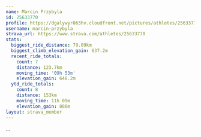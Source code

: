 ```yaml
---
name: Marcin Przybyla
id: 25633770
profile: https://dgalywyr863hv.cloudfront.net/pictures/athletes/25633770/12947173/2/large.jpg
username: marcin-przybyla
strava_url: https://www.strava.com/athletes/25633770
stats:
  biggest_ride_distance: 79.09km
  biggest_climb_elevation_gain: 637.2m
  recent_ride_totals:
    count: 7
    distance: 123.7km
    moving_time: '09h 53m'
    elevation_gain: 648.2m
  ytd_ride_totals:
    count: 8
    distance: 153km
    moving_time: 11h 09m
    elevation_gain: 886m
layout: strava_member
--- 
```

...
